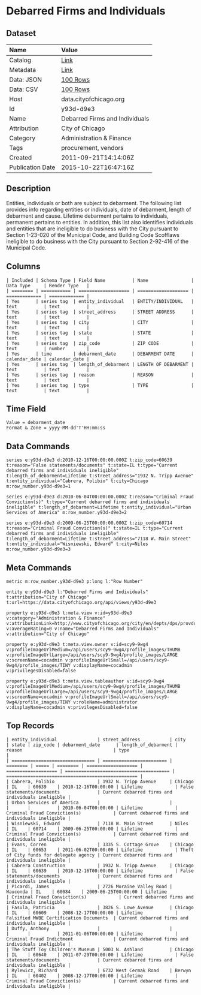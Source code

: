 # Debarred Firms and Individuals

## Dataset

| Name | Value |
| :--- | :---- |
| Catalog | [Link](https://catalog.data.gov/dataset/debarred-firms-and-individuals-64319) |
| Metadata | [Link](https://data.cityofchicago.org/api/views/y93d-d9e3) |
| Data: JSON | [100 Rows](https://data.cityofchicago.org/api/views/y93d-d9e3/rows.json?max_rows=100) |
| Data: CSV | [100 Rows](https://data.cityofchicago.org/api/views/y93d-d9e3/rows.csv?max_rows=100) |
| Host | data.cityofchicago.org |
| Id | y93d-d9e3 |
| Name | Debarred Firms and Individuals |
| Attribution | City of Chicago |
| Category | Administration & Finance |
| Tags | procurement, vendors |
| Created | 2011-09-21T14:14:06Z |
| Publication Date | 2015-10-22T16:47:16Z |

## Description

Entities, individuals or both are subject to debarment. The following list provides info regarding entities or individuals, date of debarment, length of debarment and cause. Lifetime debarment pertains to individuals, permanent pertains to entities. In addition, this list also identifies individuals and entities that are ineligible to do business with the City pursuant to Section 1-23-020 of the Municipal Code, and Building Code Scofflaws ineligible to do business with the City pursuant to Section 2-92-416 of the Municipal Code.

## Columns

```ls
| Included | Schema Type | Field Name          | Name                | Data Type     | Render Type   |
| ======== | =========== | =================== | =================== | ============= | ============= |
| Yes      | series tag  | entity_individual   | ENTITY/INDIVIDUAL   | text          | text          |
| Yes      | series tag  | street_address      | STREET ADDRESS      | text          | text          |
| Yes      | series tag  | city                | CITY                | text          | text          |
| Yes      | series tag  | state               | STATE               | text          | text          |
| Yes      | series tag  | zip_code            | ZIP CODE            | text          | number        |
| Yes      | time        | debarment_date      | DEBARMENT DATE      | calendar_date | calendar_date |
| Yes      | series tag  | length_of_debarment | LENGTH OF DEBARMENT | text          | text          |
| Yes      | series tag  | reason              | REASON              | text          | text          |
| Yes      | series tag  | type                | TYPE                | text          | text          |
```

## Time Field

```ls
Value = debarment_date
Format & Zone = yyyy-MM-dd'T'HH:mm:ss
```

## Data Commands

```ls
series e:y93d-d9e3 d:2010-12-16T00:00:00.000Z t:zip_code=60639 t:reason="False statements/documents" t:state=IL t:type="Current debarred firms and individuals ineligible" t:length_of_debarment=Lifetime t:street_address="1932 N. Tripp Avenue" t:entity_individual="Cabrera, Polibio" t:city=Chicago m:row_number.y93d-d9e3=1

series e:y93d-d9e3 d:2010-06-04T00:00:00.000Z t:reason="Criminal Fraud Conviction(s)" t:type="Current debarred firms and individuals ineligible" t:length_of_debarment=Lifetime t:entity_individual="Urban Services of America" m:row_number.y93d-d9e3=2

series e:y93d-d9e3 d:2009-06-25T00:00:00.000Z t:zip_code=60714 t:reason="Criminal Fraud Conviction(s)" t:state=IL t:type="Current debarred firms and individuals ineligible" t:length_of_debarment=Lifetime t:street_address="7118 W. Main Street" t:entity_individual="Wisniewski, Edward" t:city=Niles m:row_number.y93d-d9e3=3
```

## Meta Commands

```ls
metric m:row_number.y93d-d9e3 p:long l:"Row Number"

entity e:y93d-d9e3 l:"Debarred Firms and Individuals" t:attribution="City of Chicago" t:url=https://data.cityofchicago.org/api/views/y93d-d9e3

property e:y93d-d9e3 t:meta.view v:id=y93d-d9e3 v:category="Administration & Finance" v:attributionLink=http://www.cityofchicago.org/city/en/depts/dps/provdrs/comp/svcs/debarred_firms_list.html v:averageRating=0 v:name="Debarred Firms and Individuals" v:attribution="City of Chicago"

property e:y93d-d9e3 t:meta.view.owner v:id=scy9-9wg4 v:profileImageUrlMedium=/api/users/scy9-9wg4/profile_images/THUMB v:profileImageUrlLarge=/api/users/scy9-9wg4/profile_images/LARGE v:screenName=cocadmin v:profileImageUrlSmall=/api/users/scy9-9wg4/profile_images/TINY v:displayName=cocadmin v:privilegesDisabled=false

property e:y93d-d9e3 t:meta.view.tableauthor v:id=scy9-9wg4 v:profileImageUrlMedium=/api/users/scy9-9wg4/profile_images/THUMB v:profileImageUrlLarge=/api/users/scy9-9wg4/profile_images/LARGE v:screenName=cocadmin v:profileImageUrlSmall=/api/users/scy9-9wg4/profile_images/TINY v:roleName=administrator v:displayName=cocadmin v:privilegesDisabled=false
```

## Top Records

```ls
| entity_individual               | street_address           | city     | state | zip_code | debarment_date      | length_of_debarment | reason                                  | type                                              | 
| =============================== | ======================== | ======== | ===== | ======== | =================== | =================== | ======================================= | ================================================= | 
| Cabrera, Polibio                | 1932 N. Tripp Avenue     | Chicago  | IL    | 60639    | 2010-12-16T00:00:00 | Lifetime            | False statements/documents              | Current debarred firms and individuals ineligible | 
| Urban Services of America       |                          |          |       |          | 2010-06-04T00:00:00 | Lifetime            | Criminal Fraud Conviction(s)            | Current debarred firms and individuals ineligible | 
| Wisniewski, Edward              | 7118 W. Main Street      | Niles    | IL    | 60714    | 2009-06-25T00:00:00 | Lifetime            | Criminal Fraud Conviction(s)            | Current debarred firms and individuals ineligible | 
| Evans, Corren                   | 3335 S. Cottage Grove    | Chicago  | IL    | 60653    | 2011-06-02T00:00:00 | Lifetime            | Theft of City funds for delegate agency | Current debarred firms and individuals ineligible | 
| Cabrera Construction            | 1932 N. Tripp Avenue     | Chicago  | IL    | 60639    | 2010-12-16T00:00:00 | Lifetime            | False statements/documents              | Current debarred firms and individuals ineligible | 
| Picardi, James                  | 2726 Moraine Valley Road | Wauconda | IL    | 60084    | 2009-06-25T00:00:00 | Lifetime            | Criminal Fraud Conviction(s)            | Current debarred firms and individuals ineligible | 
| Fasula, Patricia                | 3826 S. Lowe Avenue      | Chicago  | IL    | 60609    | 2008-12-17T00:00:00 | Lifetime            | Falsified MWBE Certification Documents  | Current debarred firms and individuals ineligible | 
| Duffy, Anthony                  |                          |          |       |          | 2011-01-06T00:00:00 | Lifetime            | Criminal Fraud Indictment               | Current debarred firms and individuals ineligible | 
| The Stuff Toy Children's Museum | 5003 N. Ashland          | Chicago  | IL    | 60640    | 2011-07-29T00:00:00 | Lifetime            | False statements/documents              | Current debarred firms and individuals ineligible | 
| Rylewicz, Richard               | 6732 West Cermak Road    | Berwyn   | IL    | 60402    | 2008-12-17T00:00:00 | Lifetime            | Criminal Fraud Conviction(s)            | Current debarred firms and individuals ineligible | 
```